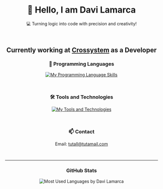 <h1 align="center">👋 Hello, I am Davi Lamarca</h1> <p align="center"> 💻 Turning logic into code with precision and creativity! </p><br> <h2 align="center">Currently working at <a href="https://crosssystem.com.br/" target="_blank">Crossystem</a> as a Developer</h2> <h3 align="center">🚀 Programming Languages</h3> <p align="center"> <a href="https://skillicons.dev" target="_blank"> <img src="https://skillicons.dev/icons?i=javascript,html,css,react,nodejs,typescript" alt="My Programming Language Skills"> </a> </p> <br> <h3 align="center">🛠️ Tools and Technologies</h3> <p align="center"> <a href="https://skillicons.dev" target="_blank"> <img src="https://skillicons.dev/icons?i=linux,vscode,git,github,npm,robloxstudio,replit,arduino" alt="My Tools and Technologies"> </a> </p> <br> <h3 align="center">📫 Contact</h3> <p align="center"> Email: <a href="mailto:tutall@tutamail.com">tutall@tutamail.com</a> </p> <br> <hr> <h3 align="center">GitHub Stats</h3> <p align="center"> <img src="https://github-readme-stats.vercel.app/api/top-langs/?username=DaviLMs&layout=compact" alt="Most Used Languages by Davi Lamarca"> </p>
